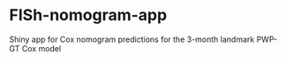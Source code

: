 # FISh-nomogram-app
 Shiny app for Cox nomogram predictions for the 3-month landmark PWP-GT Cox model